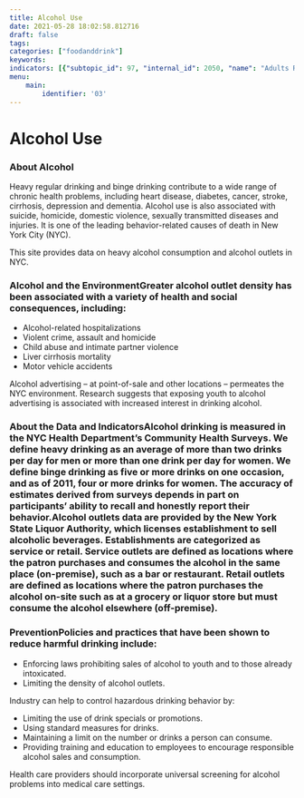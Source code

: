```yaml
---
title: Alcohol Use
date: 2021-05-28 18:02:58.812716
draft: false
tags: 
categories: ["foodanddrink"]
keywords: 
indicators: [{"subtopic_id": 97, "internal_id": 2050, "name": "Adults Reporting Heavy Drinking", "URL": "https://a816-dohbesp.nyc.gov/IndicatorPublic/VisualizationData.aspx?id=2050,719b87,97,Summarize"}, {"subtopic_id": 97, "internal_id": 2051, "name": "Adults Who Binge Drink", "URL": "https://a816-dohbesp.nyc.gov/IndicatorPublic/VisualizationData.aspx?id=2051,719b87,97,Summarize"}, {"subtopic_id": 97, "internal_id": 2056, "name": "Underage Drinking", "URL": "https://a816-dohbesp.nyc.gov/IndicatorPublic/VisualizationData.aspx?id=2056,719b87,97,Summarize"}, {"subtopic_id": 97, "internal_id": 2055, "name": "Youth Who Binge Drink", "URL": "https://a816-dohbesp.nyc.gov/IndicatorPublic/VisualizationData.aspx?id=2055,719b87,97,Summarize"}]
menu:
    main:
        identifier: '03'
---
```

# Alcohol Use
### About Alcohol


Heavy regular drinking and binge drinking contribute to a wide range of chronic health problems, including heart disease, diabetes, cancer, stroke, cirrhosis, depression and dementia. Alcohol use is also associated with suicide, homicide, domestic violence, sexually transmitted diseases and injuries. It is one of the leading behavior-related causes of death in New York City (NYC).


This site provides data on heavy alcohol consumption and alcohol outlets in NYC.


### Alcohol and the EnvironmentGreater alcohol outlet density has been associated with a variety of health and social consequences, including:


* Alcohol-related hospitalizations
* Violent crime, assault and homicide
* Child abuse and intimate partner violence
* Liver cirrhosis mortality
* Motor vehicle accidents


Alcohol advertising – at point-of-sale and other locations – permeates the NYC environment. Research suggests that exposing youth to alcohol advertising is associated with increased interest in drinking alcohol.   
  



### About the Data and IndicatorsAlcohol drinking is measured in the NYC Health Department’s Community Health Surveys. We define heavy drinking as an average of more than two drinks per day for men or more than one drink per day for women. We define binge drinking as five or more drinks on one occasion, and as of 2011, four or more drinks for women. The accuracy of estimates derived from surveys depends in part on participants’ ability to recall and honestly report their behavior.Alcohol outlets data are provided by the New York State Liquor Authority, which licenses establishment to sell alcoholic beverages. Establishments are categorized as service or retail. Service outlets are defined as locations where the patron purchases and consumes the alcohol in the same place (on-premise), such as a bar or restaurant. Retail outlets are defined as locations where the patron purchases the alcohol on-site such as at a grocery or liquor store but must consume the alcohol elsewhere (off-premise).


### PreventionPolicies and practices that have been shown to reduce harmful drinking include:


* Enforcing laws prohibiting sales of alcohol to youth and to those already intoxicated.
* Limiting the density of alcohol outlets.


Industry can help to control hazardous drinking behavior by:


* Limiting the use of drink specials or promotions.
* Using standard measures for drinks.
* Maintaining a limit on the number or drinks a person can consume.
* Providing training and education to employees to encourage responsible alcohol sales and consumption.


Health care providers should incorporate universal screening for alcohol problems into medical care settings.


